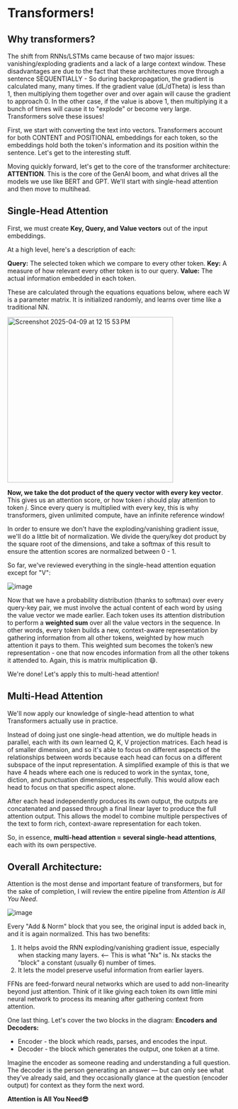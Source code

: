 # Transformers!

## Why transformers? 
The shift from RNNs/LSTMs came because of two major issues: vanishing/exploding gradients and a lack of a large context window. These disadvantages are due to the fact that these architectures move through a sentence SEQUENTIALLY - So during backpropagation, the gradient is calculated many, many times. If the gradient value (dL/dTheta) is less than 1, then multiplying them together over and over again will cause the gradient to approach 0. In the other case, if the value is above 1, then multiplying it a bunch of times will cause it to "explode" or become very large. Transformers solve these issues!


First, we start with converting the text into vectors. Transformers account for both CONTENT and POSITIONAL embeddings for each token, so the embeddings hold both the token's information and its position within the sentence. Let's get to the interesting stuff. 

Moving quickly forward, let's get to the core of the transformer architecture: **ATTENTION**. This is the core of the GenAI boom, and what drives all the models we use like BERT and GPT. We'll start with single-head attention and then move to multihead.

## Single-Head Attention

First, we must create **Key, Query, and Value vectors** out of the input embeddings.

At a high level, here's a description of each:

**Query:** The selected token which we compare to every other token.
**Key:** A measure of how relevant every other token is to our query. 
**Value:** The actual information embedded in each token.

These are calculated through the equations equations below, where each W is a parameter matrix. It is initialized randomly, and learns over time like a traditional NN. 

<img width="374" alt="Screenshot 2025-04-09 at 12 15 53 PM" src="https://github.com/user-attachments/assets/8ca2be76-ca8b-444f-a4d2-abd79c3af5cc" />

**Now, we take the dot product of the query vector with every key vector**. This gives us an attention score, or how token _i_ should play attention to token _j_. Since every query is multiplied with every key, this is why transformers, given unlimited compute, have an infinite reference window!

In order to ensure we don't have the exploding/vanishing gradient issue, we'll do a little bit of normalization. We divide the query/key dot product by the square root of the dimensions, and take a softmax of this result to ensure the attention scores are normalized between 0 - 1. 

So far, we've reviewed everything in the single-head attention equation except for "V":

![image](https://github.com/user-attachments/assets/6b2ea70d-1d0b-40b0-b49a-3955229fe8a2)  

Now that we have a probability distribution (thanks to softmax) over every query-key pair, we must involve the actual content of each word by using the value vector we made earlier. Each token uses its attention distribution to perform a **weighted sum** over all the value vectors in the sequence. In other words, every token builds a new, context-aware representation by gathering information from all other tokens, weighted by how much attention it pays to them. This weighted sum becomes the token’s new representation - one that now encodes information from all the other tokens it attended to. Again, this is matrix multiplication 😄.

We're done! Let's apply this to multi-head attention!

## Multi-Head Attention

We'll now apply our knowledge of single-head attention to what Transformers actually use in practice.

Instead of doing just one single-head attention, we do multiple heads in parallel, each with its own learned Q, K, V projection matrices. Each head is of smaller dimension, and so it's able to focus on different aspects of the relationships between words because each head can focus on a different subspace of the input representation. A simplified example of this is that we have 4 heads where each one is reduced to work in the syntax, tone, diction, and punctuation dimensions, respectfully. This would allow each head to focus on that specific aspect alone.

After each head independently produces its own output, the outputs are concatenated and passed through a final linear layer to produce the full attention output. This allows the model to combine multiple perspectives of the text to form rich, context-aware representation for each token.

So, in essence, **multi-head attention = several single-head attentions**, each with its own perspective.


## Overall Architecture:

Attention is the most dense and important feature of transformers, but for the sake of completion, I will review the entire pipeline from _Attention is All You Need_.

![image](https://github.com/user-attachments/assets/1c635b42-70bc-44dd-8598-9544ade81ffe)

Every "Add & Norm" block that you see, the original input is added back in, and it is again normalized. This has two benefits:

1. It helps avoid the RNN exploding/vanishing gradient issue, especially when stacking many layers. <-- This is what "Nx" is. Nx stacks the "block" a constant (usually 6) number of times.
2. It lets the model preserve useful information from earlier layers.

FFNs are feed-forward neural networks which are used to add non-linearity beyond just attention. Think of it like giving each token its own little mini neural network to process its meaning after gathering context from attention.

One last thing. Let's cover the two blocks in the diagram: **Encoders and Decoders:**

- Encoder - the block which reads, parses, and encodes the input. 
- Decoder - the block which generates the output, one token at a time.

Imagine the encoder as someone reading and understanding a full question. The decoder is the person generating an answer — but can only see what they’ve already said, and they occasionally glance at the question (encoder output) for context as they form the next word.

**Attention is All You Need😎**






